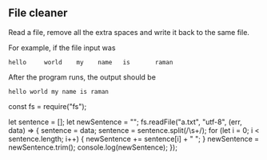 ## File cleaner

Read a file, remove all the extra spaces and write it back to the same file.

For example, if the file input was

```
hello     world    my    name   is       raman
```

After the program runs, the output should be

```
hello world my name is raman
```

const fs = require("fs");

let sentence = [];
let newSentence = "";
fs.readFile("a.txt", "utf-8", (err, data) => {
sentence = data;
sentence = sentence.split(/\s+/);
for (let i = 0; i < sentence.length; i++) {
newSentence += sentence[i] + " ";
}
newSentence = newSentence.trim();
console.log(newSentence);
});
